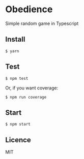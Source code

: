 Obedience
=========

Simple random game in Typescript

Install
-------

```
$ yarn
```

Test
----

```
$ npm test
```

Or, if you want coverage:

```
$ npm run coverage
```

Start
-----

```
$ npm start
```

Licence
-------

MIT
